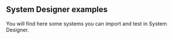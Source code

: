 ## System Designer examples

You will find here some systems you can import and test in System Designer.